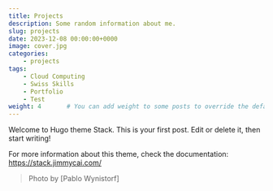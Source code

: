 ```yaml
---
title: Projects
description: Some random information about me.
slug: projects
date: 2023-12-08 00:00:00+0000
image: cover.jpg
categories:
    - projects
tags:
    - Cloud Computing
    - Swiss Skills
    - Portfolio
    - Test
weight: 4       # You can add weight to some posts to override the default sorting (date descending)
---
```


Welcome to Hugo theme Stack. This is your first post. Edit or delete it, then start writing!

For more information about this theme, check the documentation: https://stack.jimmycai.com/


> Photo by [Pablo Wynistorf]